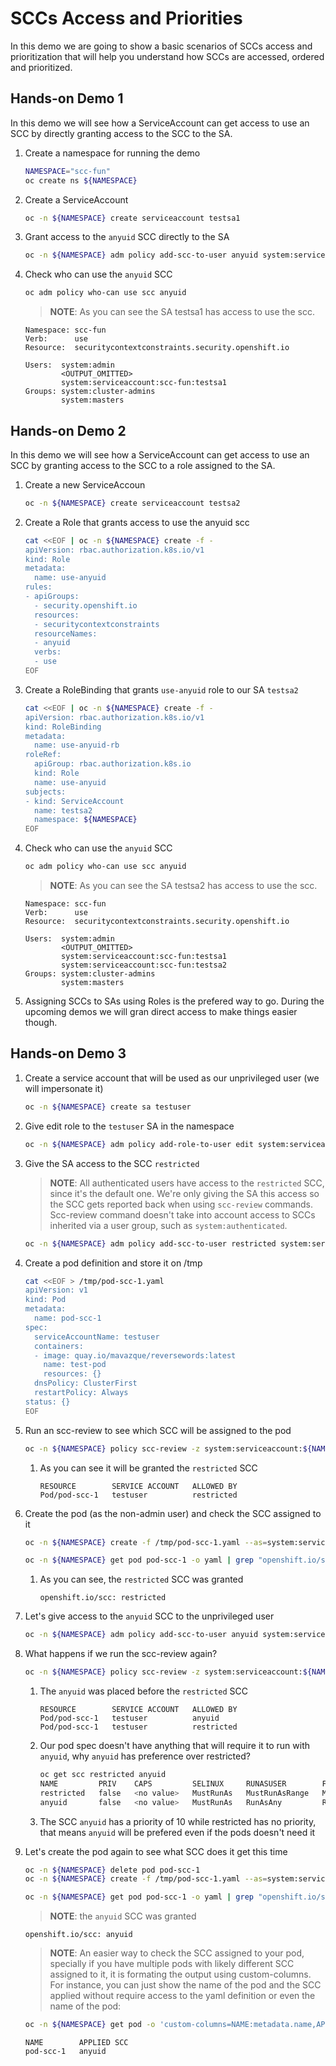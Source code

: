 # **SCCs Access and Priorities**

In this demo we are going to show a basic scenarios of SCCs access and prioritization that will help you understand how SCCs are accessed, ordered and prioritized.


## **Hands-on Demo 1**

In this demo we will see how a ServiceAccount can get access to use an SCC by directly granting access to the SCC to the SA.

1. Create a namespace for running the demo

    ~~~sh
    NAMESPACE="scc-fun"
    oc create ns ${NAMESPACE}
    ~~~
2. Create a ServiceAccount

    ~~~sh
    oc -n ${NAMESPACE} create serviceaccount testsa1
    ~~~
3. Grant access to the `anyuid` SCC directly to the SA

    ~~~sh
    oc -n ${NAMESPACE} adm policy add-scc-to-user anyuid system:serviceaccount:${NAMESPACE}:testsa1
    ~~~
4. Check who can use the `anyuid` SCC
    ~~~sh
    oc adm policy who-can use scc anyuid
    ~~~

    > **NOTE**: As you can see the SA testsa1 has access to use the scc.
    ~~~
    Namespace: scc-fun
    Verb:      use
    Resource:  securitycontextconstraints.security.openshift.io

    Users:  system:admin
            <OUTPUT_OMITTED>
            system:serviceaccount:scc-fun:testsa1
    Groups: system:cluster-admins
            system:masters
    ~~~

## **Hands-on Demo 2**

In this demo we will see how a ServiceAccount can get access to use an SCC by granting access to the SCC to a role assigned to the SA.

1. Create a new ServiceAccoun

    ~~~sh
    oc -n ${NAMESPACE} create serviceaccount testsa2
    ~~~
2. Create a Role that grants access to use the anyuid scc

    ~~~sh
    cat <<EOF | oc -n ${NAMESPACE} create -f -
    apiVersion: rbac.authorization.k8s.io/v1
    kind: Role
    metadata:
      name: use-anyuid
    rules:
    - apiGroups:
      - security.openshift.io
      resources:
      - securitycontextconstraints
      resourceNames:
      - anyuid
      verbs:
      - use
    EOF
    ~~~
3. Create a RoleBinding that grants `use-anyuid` role to our SA `testsa2`

    ~~~sh
    cat <<EOF | oc -n ${NAMESPACE} create -f -
    apiVersion: rbac.authorization.k8s.io/v1
    kind: RoleBinding
    metadata:
      name: use-anyuid-rb
    roleRef:
      apiGroup: rbac.authorization.k8s.io
      kind: Role
      name: use-anyuid
    subjects:
    - kind: ServiceAccount
      name: testsa2
      namespace: ${NAMESPACE}
    EOF
    ~~~
4. Check who can use the `anyuid` SCC
    ~~~sh
    oc adm policy who-can use scc anyuid
    ~~~

    > **NOTE**: As you can see the SA testsa2 has access to use the scc.
    ~~~
    Namespace: scc-fun
    Verb:      use
    Resource:  securitycontextconstraints.security.openshift.io

    Users:  system:admin
            <OUTPUT_OMITTED>
            system:serviceaccount:scc-fun:testsa1
            system:serviceaccount:scc-fun:testsa2
    Groups: system:cluster-admins
            system:masters
    ~~~
5. Assigning SCCs to SAs using Roles is the prefered way to go. During the upcoming demos we will gran direct access to make things easier though.

## **Hands-on Demo 3**

1. Create a service account that will be used as our unprivileged user (we will impersonate it)

    ~~~sh
    oc -n ${NAMESPACE} create sa testuser
    ~~~
2. Give edit role to the `testuser` SA in the namespace

    ~~~sh
    oc -n ${NAMESPACE} adm policy add-role-to-user edit system:serviceaccount:${NAMESPACE}:testuser
    ~~~
3. Give the SA access to the SCC `restricted`
    > **NOTE**: All authenticated users have access to the `restricted` SCC, since it's the default one. We're only giving the SA this access so the SCC gets reported back when using `scc-review` commands. Scc-review command doesn't take into account access to SCCs inherited via a user group, such as `system:authenticated`.
    ~~~sh
    oc -n ${NAMESPACE} adm policy add-scc-to-user restricted system:serviceaccount:${NAMESPACE}:testuser
    ~~~
4. Create a pod definition and store it on /tmp
    ~~~sh
    cat <<EOF > /tmp/pod-scc-1.yaml
    apiVersion: v1
    kind: Pod
    metadata:
      name: pod-scc-1
    spec:
      serviceAccountName: testuser
      containers:
      - image: quay.io/mavazque/reversewords:latest
        name: test-pod
        resources: {}
      dnsPolicy: ClusterFirst
      restartPolicy: Always
    status: {}
    EOF
    ~~~
5. Run an scc-review to see which SCC will be assigned to the pod

    ~~~sh
    oc -n ${NAMESPACE} policy scc-review -z system:serviceaccount:${NAMESPACE}:testuser -f /tmp/pod-scc-1.yaml 
    ~~~
    1. As you can see it will be granted the `restricted` SCC
        
        ~~~
        RESOURCE        SERVICE ACCOUNT   ALLOWED BY   
        Pod/pod-scc-1   testuser          restricted     
        ~~~
6. Create the pod (as the non-admin user) and check the SCC assigned to it

    ~~~sh
    oc -n ${NAMESPACE} create -f /tmp/pod-scc-1.yaml --as=system:serviceaccount:${NAMESPACE}:testuser

    oc -n ${NAMESPACE} get pod pod-scc-1 -o yaml | grep "openshift.io/scc"
    ~~~

    1. As you can see, the `restricted` SCC was granted
    
        ~~~
        openshift.io/scc: restricted
        ~~~
7. Let's give access to the `anyuid` SCC to the unprivileged user

    ~~~sh
    oc -n ${NAMESPACE} adm policy add-scc-to-user anyuid system:serviceaccount:${NAMESPACE}:testuser
    ~~~
8. What happens if we run the scc-review again?

    ~~~sh
    oc -n ${NAMESPACE} policy scc-review -z system:serviceaccount:${NAMESPACE}:testuser -f /tmp/pod-scc-1.yaml 
    ~~~
    1. The `anyuid` was placed before the `restricted` SCC
        
        ~~~
        RESOURCE        SERVICE ACCOUNT   ALLOWED BY   
        Pod/pod-scc-1   testuser          anyuid       
        Pod/pod-scc-1   testuser          restricted   
        ~~~
    2. Our pod spec doesn't have anything that will require it to run with `anyuid`, why `anyuid` has preference over restricted?

        ~~~sh
        oc get scc restricted anyuid
        NAME         PRIV    CAPS         SELINUX     RUNASUSER        FSGROUP     SUPGROUP   PRIORITY     READONLYROOTFS   VOLUMES
        restricted   false   <no value>   MustRunAs   MustRunAsRange   MustRunAs   RunAsAny   <no value>   false            ["configMap","downwardAPI","emptyDir","persistentVolumeClaim","projected","secret"]
        anyuid       false   <no value>   MustRunAs   RunAsAny         RunAsAny    RunAsAny   10           false            ["configMap","downwardAPI","emptyDir","persistentVolumeClaim","projected","secret"]
        ~~~
    3. The SCC `anyuid` has a priority of 10 while restricted has no priority, that means `anyuid` will be prefered even if the pods doesn't need it
9. Let's create the pod again to see what SCC does it get this time

    ~~~sh
    oc -n ${NAMESPACE} delete pod pod-scc-1
    oc -n ${NAMESPACE} create -f /tmp/pod-scc-1.yaml --as=system:serviceaccount:${NAMESPACE}:testuser
    ~~~

    ~~~sh
    oc -n ${NAMESPACE} get pod pod-scc-1 -o yaml | grep "openshift.io/scc"
    ~~~
    
    > **NOTE**: the `anyuid` SCC was granted

    ~~~
    openshift.io/scc: anyuid
    ~~~

     > **NOTE**: An easier way to check the SCC assigned to your pod, specially if you have multiple pods with likely different SCC assigned to it, it is formating the output using custom-columns. For instance, you can just show the name of the pod and the SCC applied without require access to the yaml definition or even the name of the pod:
    
    ~~~sh
    oc -n ${NAMESPACE} get pod -o 'custom-columns=NAME:metadata.name,APPLIED SCC:metadata.annotations.openshift\.io/scc'
    ~~~

    ~~~
    NAME        APPLIED SCC
    pod-scc-1   anyuid
    ~~~